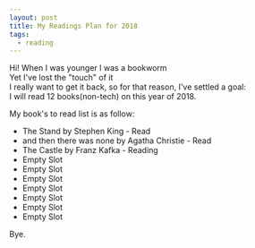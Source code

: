 ```yaml
---
layout: post
title: My Readings Plan for 2018
tags:
  - reading
---
```

Hi!
When I was younger I was a bookworm    
Yet I've lost the "touch" of it   
I really want to get it back, so for that reason, I've settled a goal:   
I will read 12 books(non-tech) on this year of 2018.    

My book's to read list is as follow:

- The Stand by Stephen King - Read
- and then there was none by Agatha Christie - Read
- The Castle by Franz Kafka - Reading
- Empty Slot
- Empty Slot
- Empty Slot
- Empty Slot
- Empty Slot
- Empty Slot
- Empty Slot

Bye.